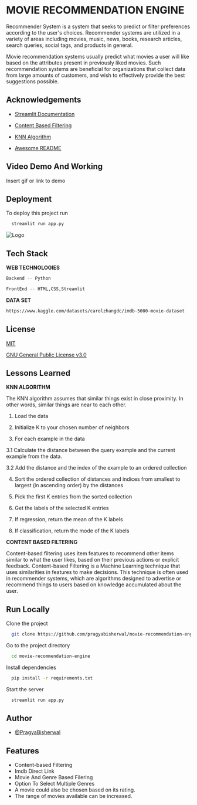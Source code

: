 
#             MOVIE RECOMMENDATION ENGINE

Recommender System is a system that seeks to predict or filter preferences according to the user's choices. Recommender systems are utilized in a variety of areas including movies, music, news, books, research articles, search queries, social tags, and products in general.

Movie recommendation systems usually predict what movies a user will like based on the attributes present in previously liked movies. Such recommendation systems are beneficial for organizations that collect data from large amounts of customers, and wish to effectively provide the best suggestions possible.

## Acknowledgements

 - [Streamlit Documentation](https://docs.streamlit.io/)

 - [Content Based Filtering](https://developers.google.com/machine-learning/recommendation/content-based/basics)

 - [KNN Algorithm ](https://towardsdatascience.com/machine-learning-basics-with-the-k-nearest-neighbors-algorithm-6a6e71d01761)

- [Awesome README](https://github.com/matiassingers/awesome-readme)
## Video Demo And Working

Insert gif or link to demo


## Deployment

To deploy this project run

```bash
  streamlit run app.py
```


![Logo](https://dev-to-uploads.s3.amazonaws.com/uploads/articles/th5xamgrr6se0x5ro4g6.png)


## Tech Stack

**WEB TECHNOLOGIES**

```bash
Backend -- Python

FrontEnd -- HTML,CSS,Streamlit
```

**DATA SET**

```bash
https://www.kaggle.com/datasets/carolzhangdc/imdb-5000-movie-dataset
```




## License

[MIT](https://github.com/pragyabisherwal/movie-recommendation-engine/blob/master/LICENSE)

[GNU General Public License v3.0](https://github.com/pragyabisherwal/movie-recommendation-engine/blob/master/LICENSE)
## Lessons Learned

**KNN ALGORITHM**

The KNN algorithm assumes that similar things exist in close proximity. In other words, similar things are near to each other.

1. Load the data

2. Initialize K to your chosen number of neighbors

3. For each example in the data

3.1 Calculate the distance between the query example and the current example from the data.

3.2 Add the distance and the index of the example to an ordered collection

4. Sort the ordered collection of distances and indices from smallest to largest (in ascending order) by the distances

5. Pick the first K entries from the sorted collection

6. Get the labels of the selected K entries

7. If regression, return the mean of the K labels

8. If classification, return the mode of the K labels


**CONTENT BASED FILTERING**

Content-based filtering uses item features to recommend other items similar to what the user likes, based on their previous actions or explicit feedback.
Content-based Filtering is a Machine Learning technique that uses similarities in features to make decisions. This technique is often used in recommender systems, which are algorithms designed to advertise or recommend things to users based on knowledge accumulated about the user.
## Run Locally

Clone the project

```bash
  git clone https://github.com/pragyabisherwal/movie-recommendation-engine.git
```

Go to the project directory

```bash
  cd movie-recommendation-engine
```

Install dependencies

```bash
  pip install -r requirements.txt
```

Start the server

```bash
  streamlit run app.py
```


## Author

- [@PragyaBisherwal](https://github.com/pragyabisherwal/)


## Features

- Content-based Filtering
- Imdb Direct Link
- Movie And Genre Based Filering
- Option To Select Multiple Genres
- A movie could also be chosen based on its rating.
- The range of movies available can be increased.

